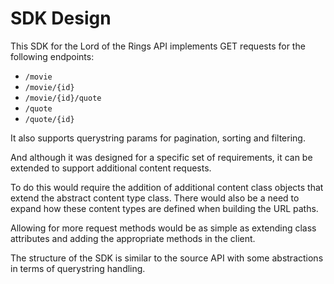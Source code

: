 # SDK Design

This SDK for the Lord of the Rings API implements GET requests for the following endpoints:

* `/movie`
* `/movie/{id}`
* `/movie/{id}/quote`
* `/quote`
* `/quote/{id}`

It also supports querystring params for pagination, sorting and filtering.

And although it was designed for a specific set of requirements, it can be extended to
support additional content requests.

To do this would require the addition of additional content class objects that extend the
abstract content type class. There would also be a need to expand how these content types
are defined when building the URL paths.

Allowing for more request methods would be as simple as extending class attributes and
adding the appropriate methods in the client.

The structure of the SDK is similar to the source API with some abstractions in terms
of querystring handling.
